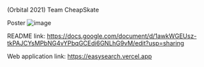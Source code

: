 (Orbital 2021) Team CheapSkate

Poster
![image](https://drive.google.com/uc?export=view&id=1Aw0E1FHQ7E5wmE9_dY3UXVpjEc5Y43x0)

README link: https://docs.google.com/document/d/1awkWGEUsz-tkPAJCYsMPbNG4vYPbqGCEdi6GNLhG9vM/edit?usp=sharing

Web application link: https://easysearch.vercel.app

